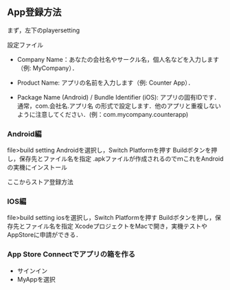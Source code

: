 ## App登録方法
まず，左下のplayersetting<p>
設定ファイル
- Company Name：あなたの会社名やサークル名，個人名などを入力します（例: MyCompany）．

- Product Name: アプリの名前を入力します（例: Counter App）．

- Package Name (Android) / Bundle Identifier (iOS): アプリの固有IDです．通常，com.会社名.アプリ名 の形式で設定します．他のアプリと重複しないように注意してください．(例：com.mycompany.counterapp)<p>

### Android編
file>build setting
Androidを選択し，Switch Platformを押す
Buildボタンを押し，保存先とファイル名を指定
.apkファイルが作成されるのでｍこれをAndroidの実機にインストール

ここからストア登録方法


### IOS編
file>build setting
iosを選択し，Switch Platformを押す
Buildボタンを押し，保存先とファイル名を指定
XcodeプロジェクトをMacで開き，実機テストやAppStoreに申請ができる．

### App Store Connectでアプリの箱を作る
- サインイン
- MyAppを選択